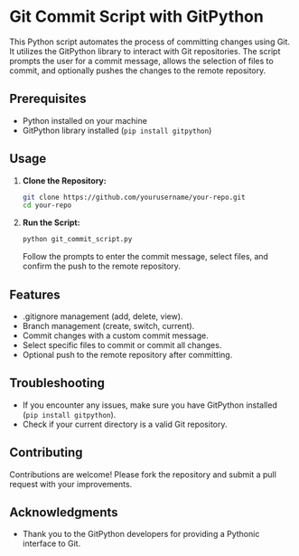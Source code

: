 # Git Commit Script with GitPython

This Python script automates the process of committing changes using Git. It utilizes the GitPython library to interact with Git repositories. The script prompts the user for a commit message, allows the selection of files to commit, and optionally pushes the changes to the remote repository.

## Prerequisites

- Python installed on your machine
- GitPython library installed (`pip install gitpython`)

## Usage

1. **Clone the Repository:**
   ```bash
   git clone https://github.com/yourusername/your-repo.git
   cd your-repo
   ```

2. **Run the Script:**
   ```bash
   python git_commit_script.py
   ```
   Follow the prompts to enter the commit message, select files, and confirm the push to the remote repository.

## Features
- .gitignore management (add, delete, view).
- Branch management (create, switch, current).
- Commit changes with a custom commit message.
- Select specific files to commit or commit all changes.
- Optional push to the remote repository after committing.

## Troubleshooting

- If you encounter any issues, make sure you have GitPython installed (`pip install gitpython`).
- Check if your current directory is a valid Git repository.

## Contributing

Contributions are welcome! Please fork the repository and submit a pull request with your improvements.


## Acknowledgments

- Thank you to the GitPython developers for providing a Pythonic interface to Git.
